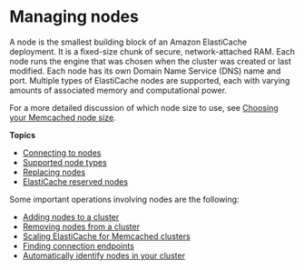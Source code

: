 # Managing nodes<a name="CacheNodes"></a>

A node is the smallest building block of an Amazon ElastiCache deployment\. It is a fixed\-size chunk of secure, network\-attached RAM\. Each node runs the engine that was chosen when the cluster was created or last modified\. Each node has its own Domain Name Service \(DNS\) name and port\. Multiple types of ElastiCache nodes are supported, each with varying amounts of associated memory and computational power\.

For a more detailed discussion of which node size to use, see [Choosing your Memcached node size](nodes-select-size.md#CacheNodes.SelectSize)\. 

**Topics**
+ [Connecting to nodes](nodes-connecting.md)
+ [Supported node types](CacheNodes.SupportedTypes.md)
+ [Replacing nodes](CacheNodes.NodeReplacement.md)
+ [ElastiCache reserved nodes](CacheNodes.Reserved.md)

Some important operations involving nodes are the following: 
+ [Adding nodes to a cluster](Clusters.AddNode.md)
+ [Removing nodes from a cluster](Clusters.DeleteNode.md)
+ [Scaling ElastiCache for Memcached clusters](Scaling.md)
+ [Finding connection endpoints](Endpoints.md)
+ [Automatically identify nodes in your cluster](AutoDiscovery.md)